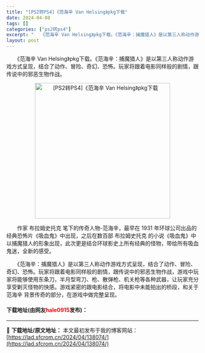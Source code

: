 ```yaml
---
title: "[PS2转PS4]《范海辛 Van Helsing》pkg下载"
date: 2024-04-08
tags: []
categories: ["ps2转ps4"]
excerpt: "　　《范海辛 Van Helsing》pkg下载。《范海辛：捕魔猎人》是以第三人称动作游戏方式呈现，结合了动作、冒险、奇幻、恐怖。玩家将跟着电影同样般的剧情，跟传说中的邪恶生物作战。 　　作家 布拉姆史托克 笔下的传奇人物-范海辛，最早在 1931 年环球公司出品的经典恐怖片《吸血鬼》中出现，之后在&hellip;"
layout: post
---
```


 <p>　　《范海辛 Van Helsing》pkg下载。《范海辛：捕魔猎人》是以第三人称动作游戏方式呈现，结合了动作、冒险、奇幻、恐怖。玩家将跟着电影同样般的剧情，跟传说中的邪恶生物作战。</p> <p align="center"><img align="" border="0" src="https://lad.sfcrom.cn/wp-content/uploads/2024/04/20240408_6613f8a9a9745.webp" width="354" alt="[PS2转PS4]《范海辛 Van Helsing》pkg下载" /></p> <p>　　作家 布拉姆史托克 笔下的传奇人物-范海辛，最早在 1931 年环球公司出品的经典恐怖片《吸血鬼》中出现，之后在数百部 布拉姆史托克 的小说《吸血鬼》中以捕魔猎人的形象出现，此次更是结合环球影史上所有经典的怪物，带给所有吸血鬼迷，全新的感受。</p> <p>　　《范海辛：捕魔猎人》是以第三人称动作游戏方式呈现，结合了动作、冒险、奇幻、恐怖。玩家将跟着电影同样般的剧情，跟传说中的邪恶生物作战，游戏中玩家将能够使用东条刀，半月型弯刀、枪、散弹枪、机关枪等各种武器，让玩家充分享受剿灭怪物的快感。游戏紧密的跟电影结合，将电影中未能拍出的桥段，和关于范海辛 背景传奇的部分，在游戏中做完整呈现。</p> <p><h4>下载地址(由网友<font color="red">hale0915</font>发布)：</h4></p> 

---
📖 **下载地址/原文地址：** 本文最初发布于我的博客网站：[https://lad.sfcrom.cn/2024/04/138074/](https://lad.sfcrom.cn/2024/04/138074/)
